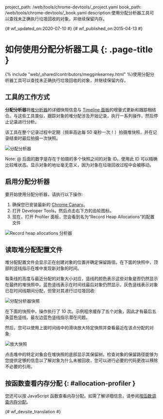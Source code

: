 project_path: /web/tools/chrome-devtools/_project.yaml
book_path: /web/tools/chrome-devtools/_book.yaml
description:使用分配分析器工具可以查找未正确执行垃圾回收的对象，并继续保留内存。

{# wf_updated_on:2020-07-10 #}
{# wf_published_on:2015-04-13 #}

# 如何使用分配分析器工具 {: .page-title }

{% include "web/_shared/contributors/megginkearney.html" %}使用分配分析器工具可以查找未正确执行垃圾回收的对象，并继续保留内存。



## 工具的工作方式

**分配分析器**将[堆分析器](/web/tools/chrome-devtools/profile/memory-problems/heap-snapshots)的详细快照信息与 [Timeline 面板](/web/tools/chrome-devtools/profile/evaluate-performance/timeline-tool)的增量式更新和跟踪相结合。与这些工具类似，跟踪对象的堆分配涉及开始记录，执行一系列操作，然后停止记录进行分析。






该工具在整个记录过程中定期（频率高达每 50 毫秒一次！）拍摄堆快照，并在记录结束时最后拍摄一次快照。

![分配分析器](imgs/object-tracker.png)

Note: @ 后面的数字是存在于拍摄的多个快照之间的对象 ID。使用此 ID 可以精确比较堆状态。显示对象的地址毫无意义，因为对象在垃圾回收过程中会被移动。

## 启用分配分析器

要开始使用分配分析器，请执行以下操作:

1. 确保您已安装最新的 [Chrome Canary](https://www.google.com/intl/en/chrome/browser/canary.html)。
2. 打开 Developer Tools，然后点击右下方的齿轮图标。
3. 现在，打开 Profiler 面板，您会看到名为“Record Heap Allocations”的配置文件

![Record heap allocations 分析器](imgs/record-heap.png)

## 读取堆分配配置文件

堆分配配置文件会显示正在创建对象的位置并确定保留路径。在下面的快照中，顶部的竖线指示在堆中发现新对象的时间。


每条线的高度与最近分配的对象大小对应，竖线的颜色表示这些对象是否仍然显示在最终的堆快照中。蓝色竖线表示在时间线最后对象仍然显示，灰色竖线表示对象已在时间线期间分配，但曾对其进行过垃圾回收:





![分配分析器快照](imgs/collected.png)

在下面的快照中，操作执行了 10 次。示例程序缓存了五个对象，因此才有最后五条蓝色竖线。最左边蓝色竖线指示潜在问题。



然后，您可以使用上面时间线中的滑块放大特定快照并查看最近在该点分配的对象:


![放大快照](imgs/sliders.png)

点击堆中的特定对象会在堆快照的底部显示其保留树。检查对象的保留路径能够为您提供足够的信息以了解对象为什么未被回收，您可以进行必要的代码更改以移除不必要的引用。

## 按函数查看内存分配 {: #allocation-profiler }

您还可以按 JavaScript 函数查看内存分配。如需了解详细信息，请参阅[按函数调查内存分配](index#allocation-profile)。




{# wf_devsite_translation #}
